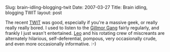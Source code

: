 Slug: brain-idling-blogging-twit
Date: 2007-03-27
Title: Brain idling, blogging TWIT
layout: post

The recent [TWIT](http://www.twit.tv/92) was good, especially if you&#39;re a massive geek, or really really really bored. I used to listen to the [Gillmor Gang](http://gillmorgang.podshow.com/) fairly regularly, and frankly I just wasn&#39;t entertained. [Leo](http://gillmorgang.podshow.com/) and his rotating crew of miscreants are alternately hilarious, self-deferential, pompous, very occasionally crude, and even more occasionally informative. :-)
